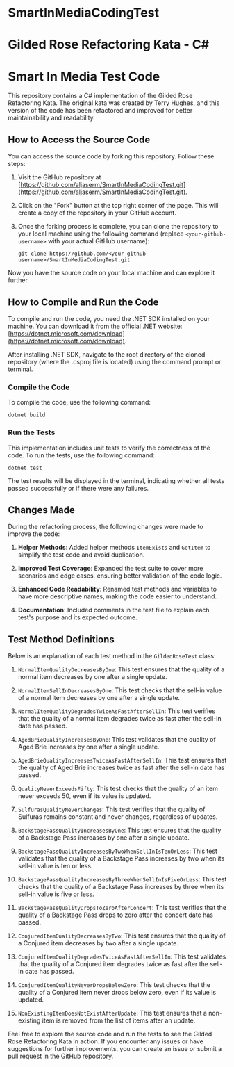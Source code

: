 # SmartInMediaCodingTest
# Gilded Rose Refactoring Kata - C#
# Smart In Media Test Code

This repository contains a C# implementation of the Gilded Rose Refactoring Kata. The original kata was created by Terry Hughes, and this version of the code has been refactored and improved for better maintainability and readability.

## How to Access the Source Code

You can access the source code by forking this repository. Follow these steps:

1. Visit the GitHub repository at [https://github.com/aljaserm/SmartInMediaCodingTest.git](https://github.com/aljaserm/SmartInMediaCodingTest.git).

2. Click on the "Fork" button at the top right corner of the page. This will create a copy of the repository in your GitHub account.

3. Once the forking process is complete, you can clone the repository to your local machine using the following command (replace `<your-github-username>` with your actual GitHub username):

   ```
   git clone https://github.com/<your-github-username>/SmartInMediaCodingTest.git
   ```

Now you have the source code on your local machine and can explore it further.

## How to Compile and Run the Code

To compile and run the code, you need the .NET SDK installed on your machine. You can download it from the official .NET website: [https://dotnet.microsoft.com/download](https://dotnet.microsoft.com/download).

After installing .NET SDK, navigate to the root directory of the cloned repository (where the .csproj file is located) using the command prompt or terminal.

### Compile the Code

To compile the code, use the following command:

```
dotnet build
```

### Run the Tests

This implementation includes unit tests to verify the correctness of the code. To run the tests, use the following command:

```
dotnet test
```

The test results will be displayed in the terminal, indicating whether all tests passed successfully or if there were any failures.

## Changes Made

During the refactoring process, the following changes were made to improve the code:

1. **Helper Methods**: Added helper methods `ItemExists` and `GetItem` to simplify the test code and avoid duplication.

2. **Improved Test Coverage**: Expanded the test suite to cover more scenarios and edge cases, ensuring better validation of the code logic.

3. **Enhanced Code Readability**: Renamed test methods and variables to have more descriptive names, making the code easier to understand.

4. **Documentation**: Included comments in the test file to explain each test's purpose and its expected outcome.

## Test Method Definitions

Below is an explanation of each test method in the `GildedRoseTest` class:

1. `NormalItemQualityDecreasesByOne`: This test ensures that the quality of a normal item decreases by one after a single update.

2. `NormalItemSellInDecreasesByOne`: This test checks that the sell-in value of a normal item decreases by one after a single update.

3. `NormalItemQualityDegradesTwiceAsFastAfterSellIn`: This test verifies that the quality of a normal item degrades twice as fast after the sell-in date has passed.

4. `AgedBrieQualityIncreasesByOne`: This test validates that the quality of Aged Brie increases by one after a single update.

5. `AgedBrieQualityIncreasesTwiceAsFastAfterSellIn`: This test ensures that the quality of Aged Brie increases twice as fast after the sell-in date has passed.

6. `QualityNeverExceedsFifty`: This test checks that the quality of an item never exceeds 50, even if its value is updated.

7. `SulfurasQualityNeverChanges`: This test verifies that the quality of Sulfuras remains constant and never changes, regardless of updates.

8. `BackstagePassQualityIncreasesByOne`: This test ensures that the quality of a Backstage Pass increases by one after a single update.

9. `BackstagePassQualityIncreasesByTwoWhenSellInIsTenOrLess`: This test validates that the quality of a Backstage Pass increases by two when its sell-in value is ten or less.

10. `BackstagePassQualityIncreasesByThreeWhenSellInIsFiveOrLess`: This test checks that the quality of a Backstage Pass increases by three when its sell-in value is five or less.

11. `BackstagePassQualityDropsToZeroAfterConcert`: This test verifies that the quality of a Backstage Pass drops to zero after the concert date has passed.

12. `ConjuredItemQualityDecreasesByTwo`: This test ensures that the quality of a Conjured item decreases by two after a single update.

13. `ConjuredItemQualityDegradesTwiceAsFastAfterSellIn`: This test validates that the quality of a Conjured item degrades twice as fast after the sell-in date has passed.

14. `ConjuredItemQualityNeverDropsBelowZero`: This test checks that the quality of a Conjured item never drops below zero, even if its value is updated.

15. `NonExistingItemDoesNotExistAfterUpdate`: This test ensures that a non-existing item is removed from the list of items after an update.

Feel free to explore the source code and run the tests to see the Gilded Rose Refactoring Kata in action. If you encounter any issues or have suggestions for further improvements, you can create an issue or submit a pull request in the GitHub repository.

